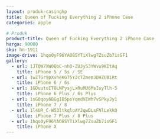 ```yaml
---
layout: produk-casinghp
title: Queen of Fucking Everything 2 iPhone Case
categories: apple

# Produk
product-title: Queen of Fucking Everything 2 iPhone Case
harga: 90000
sku: hn-1911
image-drive: 1hqo0yF96YAO8SYTiXlwg7ZsuZb7isGF1
gallery:
  - url: 1JTQW7XW0QbC-nhO-ZUJyS3YWvu9KItAq
    title: iPhone 5 / 5s / SE
  - url: 1wZTGr9pXvheKG75Y2cTZmemJDHZUBiRt
    title: iPhone 6 / 6s
  - url: 1GDuutoITOLNPysjLxRuMU6MsIuyTlh-5
    title: iPhone 6 Plus / 6s Plus
  - url: 1sGOqoy6BGgIB5psYqedVEWh7vSPkyJy1
    title: iPhone 7 / 8
  - url: 1l4UR_C-W53ltkqloAYJqwDLsFNlLekkQ
    title: iPhone 7 Plus / 8 Plus
  - url: 1hqo0yF96YAO8SYTiXlwg7ZsuZb7isGF1
    title: iPhone X
---
```

